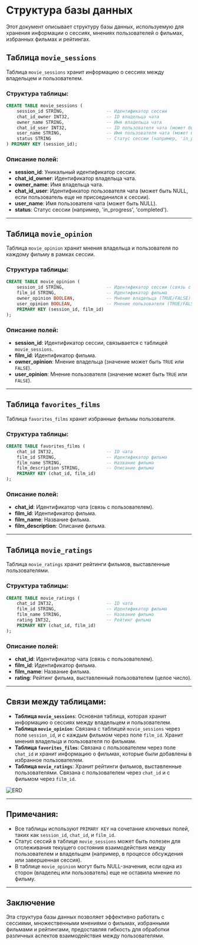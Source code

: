 # Структура базы данных

Этот документ описывает структуру базы данных, используемую для хранения информации о сессиях, мнениях пользователей о фильмах, избранных фильмах и рейтингах.

## Таблица `movie_sessions`

Таблица `movie_sessions` хранит информацию о сессиях между владельцем и пользователем.

### Структура таблицы:
```sql
CREATE TABLE movie_sessions (
    session_id STRING,                -- Идентификатор сессии 
    chat_id_owner INT32,              -- ID владельца чата
    owner_name STRING,                -- Имя владельца чата
    chat_id_user INT32,               -- ID пользователя чата (может быть NULL)
    user_name STRING,                 -- Имя пользователя чата (может быть NULL)
    status STRING                     -- Статус сессии (например, 'in_progress')
) PRIMARY KEY (session_id);
```

### Описание полей:
- **session_id**: Уникальный идентификатор сессии.
- **chat_id_owner**: Идентификатор владельца чата.
- **owner_name**: Имя владельца чата.
- **chat_id_user**: Идентификатор пользователя чата (может быть NULL, если пользователь еще не присоединился к сессии).
- **user_name**: Имя пользователя чата (может быть NULL).
- **status**: Статус сессии (например, 'in_progress', 'completed').

---

## Таблица `movie_opinion`

Таблица `movie_opinion` хранит мнения владельца и пользователя по каждому фильму в рамках сессии.

### Структура таблицы:
```sql
CREATE TABLE movie_opinion (
    session_id STRING,                -- Идентификатор сессии (связь с `movie_sessions`)
    film_id STRING,                   -- Идентификатор фильма
    owner_opinion BOOLEAN,            -- Мнение владельца (TRUE/FALSE)
    user_opinion BOOLEAN,             -- Мнение пользователя (TRUE/FALSE)
    PRIMARY KEY (session_id, film_id)
);
```

### Описание полей:
- **session_id**: Идентификатор сессии, связывается с таблицей `movie_sessions`.
- **film_id**: Идентификатор фильма.
- **owner_opinion**: Мнение владельца (значение может быть `TRUE` или `FALSE`).
- **user_opinion**: Мнение пользователя (значение может быть `TRUE` или `FALSE`).

---

## Таблица `favorites_films`

Таблица `favorites_films` хранит избранные фильмы пользователя.

### Структура таблицы:
```sql
CREATE TABLE favorites_films (
    chat_id INT32,                    -- ID чата
    film_id STRING,                   -- Идентификатор фильма
    film_name STRING,                 -- Название фильма
    film_description STRING,          -- Описание фильма
    PRIMARY KEY (chat_id, film_id)
);
```

### Описание полей:
- **chat_id**: Идентификатор чата (связь с пользователем).
- **film_id**: Идентификатор фильма.
- **film_name**: Название фильма.
- **film_description**: Описание фильма.

---

## Таблица `movie_ratings`

Таблица `movie_ratings` хранит рейтинги фильмов, выставленные пользователями.

### Структура таблицы:
```sql
CREATE TABLE movie_ratings (
    chat_id INT32,                    -- ID чата
    film_id STRING,                   -- Идентификатор фильма
    film_name STRING,                 -- Название фильма
    rating INT32,                     -- Рейтинг фильма
    PRIMARY KEY (chat_id, film_id)
);
```

### Описание полей:
- **chat_id**: Идентификатор чата (связь с пользователем).
- **film_id**: Идентификатор фильма.
- **film_name**: Название фильма.
- **rating**: Рейтинг фильма, выставленный пользователем (целое число).

---

## Связи между таблицами:

- **Таблица `movie_sessions`**: Основная таблица, которая хранит информацию о сессиях между владельцем и пользователем.
- **Таблица `movie_opinion`**: Связана с таблицей `movie_sessions` через поле `session_id`, и с каждым фильмом через поле `film_id`. Хранит мнения владельца и пользователя по фильмам.
- **Таблица `favorites_films`**: Связана с пользователем через поле `chat_id` и хранит информацию о фильмах, которые были добавлены в избранное пользователем.
- **Таблица `movie_ratings`**: Хранит рейтинги фильмов, выставленные пользователями. Связана с пользователем через `chat_id` и с фильмом через `film_id`.


![ERD](https://www.plantuml.com/plantuml/png/hPB1IiGm48RlVOgXLzcBtdfQ1P45wOBklOHjLWDDicIcAzBwxgR6eNPeq8Dxss_oJxwPT8ka0lMsAxGZG-zGMdynka6DQBp34XJ24i5GGFnTVVzlJ0iLF1-UTlL3AXnV5KNQ-3UdGwpjwiFDTIfzeSOfgpEP7cKaajL45ASUP_XHY17ysRZennFCvDS1JgQpah8xzwZWRhz_lB-jsNAjzbFgf2u-6DBOJEtJOWM3OR4CtaDMYgdS3lDMup6OCoMdt9w28kDUaj22_ADEwiWT9WVnJOtZPkD7yKuLbFCRbPc8t64C9U5SGWmfpy_NJyV7OUs2D3m7kDLV0bljsjvsdm00)

---

## Примечания:

- Все таблицы используют `PRIMARY KEY` на сочетание ключевых полей, таких как `session_id`, `chat_id`, и `film_id`.
- Статус сессий в таблице `movie_sessions` может быть полезен для отслеживания текущего состояния взаимодействия между пользователем и владельцем (например, в процессе обсуждения или завершенная сессия).
- В таблице `movie_opinion` могут быть NULL-значения, если одна из сторон (владелец или пользователь) еще не оставила мнение по фильму.

---

## Заключение

Эта структура базы данных позволяет эффективно работать с сессиями, множественными мнениями о фильмах, избранными фильмами и рейтингами, предоставляя гибкость для обработки различных аспектов взаимодействия между пользователями.
